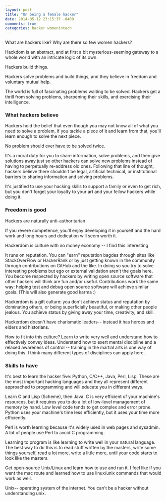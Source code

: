 ```yaml
---
layout: post
title: "On being a female hacker"
date: 2014-05-12 23:15:37 -0400
comments: true
categories: hacker womenintech
---
```


What are hackers like? Why are there so few women hackers? 

Hackdom is an abstract, and at first a bit mysterious-seeming gateway to a whole world with an intricate logic of its own. 

Hackers build things.

Hackers solve problems and build things, and they believe in freedom and voluntary mutual help. 

The world is full of fascinating problems waiting to be solved. Hackers get a thrill from solving problems, sharpening their skills, and exercising their intelligence. 

### What hackers believe

Hackers hold the belief that even though you may not know all of what you need to solve a problem, if you tackle a piece of it and learn from that, you'll learn enough to solve the next piece. 

No problem should ever have to be solved twice.

It's a moral duty for you to share information, solve problems, and then give solutions away just so other hackers can solve new problems instead of having to perpetually re-address old ones. Following that line of thought, hackers believe there shouldn't be legal, artificial technical, or institutional barriers to sharing information and solving problems. 

It's justified to use your hacking skills to support a family or even to get rich, but you don't forget your loyalty to your art and your fellow hackers while doing it. 

### Freedom is good

Hackers are naturally anti-authoritarian 

If you revere competence, you'll enjoy developing it in yourself and the hard work and long hours and dedication will seem worth it. 

Hackerdom is culture with no money economy -- I find this interesting

It runs on reputation. You can "earn" reputation bagdes through sites like StackOverFlow or HackerRank or by just getting known in the community through contributions on GitHub and the like. In doing so you try to solve interesting problems but ego or external validation aren't the goals here. You become respected by hackers by writing open source software that other hackers will think are fun and/or useful. Contributions work the same way: helping test and debug open source software will achieve similar goals. (This will also generate good karma :)

Hackerdom is a gift culture: you don't achieve status and reputation by dominating others, or being superficially beautiful, or making other people jealous. You achieve status by giving away your time, creativity, and skill. 

Hackerdom doesn't have charismatic leaders-- instead it has heroes and elders and historians. 

How to fit into this culture?
Learn to write very well and understand how to effectively convey ideas. Understand how to exert mental discipline and a relaxed awareness of control -- training in the martial arts is one way of doing this. I think many different types of disciplines can apply here. 

### Skills to have

It's best to learn the hacker five: Python, C/C++, Java, Perl, Lisp. These are the most important hacking languages and they all represent different approached to programming and will educate you in different ways.

Learn C and Lisp (Scheme), then Java. C is very efficient of your machine's resources, but it requires you to do a lot of low-level management of memory by hand. Low level code tends to get complex and error prone. Python uses your machine's time less efficiently, but it uses your time more efficiently. 

Perl is worth learning because it's widely used in web pages and sysadmin. A lot of people use Perl to avoid C programming. 

Learning to program is like learning to write well in your natural language. The best way to do this is to read stuff written by the masters, write some things yourself, read a lot more, write a little more, until your code starts to look like the masters. 

Get open-source Unix/Linux and learn how to use and run it. I feel like if you went the mac route and learned how to use linux/unix commands that would work as well. 

Unix-- operating system of the internet. You can't be a hacker without understanding unix.






